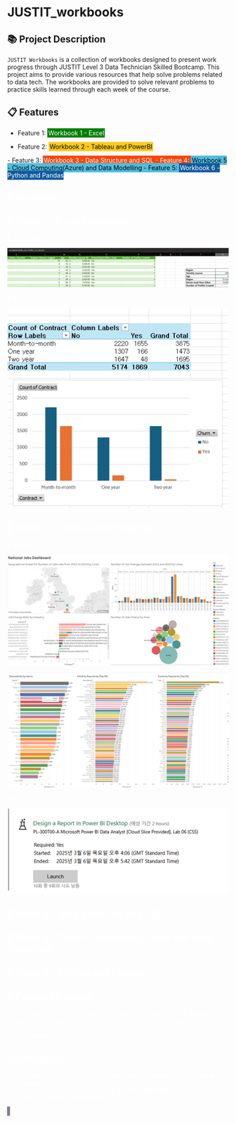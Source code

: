 # JUSTIT_workbooks

## 📚 Project Description
`JUSTIT Workbooks` is a collection of workbooks designed to present work progress through JUSTIT Level 3 Data Technician Skilled Bootcamp. This project aims to provide various resources that help solve problems related to data tech. The workbooks are provided to solve relevant problems to practice skills learned through each week of the course.

## 📋 Features
- Feature 1: <span style="background-color:	#008000; padding: 2px; color: white">
Workbook 1 - Excel
</span>

- Feature 2: <span style="background-color:	#FFCA1A; padding: 2px; color: black">
Workbook 2 - Tableau and PowerBI
</span>
- Feature 3: <span style="background-color:	#F7470B; padding: 2px; color: white">
Workbook 3 - Data Structure and SQL
- Feature 4: <span style="background-color:	#50bcdf; padding: 2px; color: black">
Workbook 5 - Cloud Computing(Azure) and Data Modelling
- Feature 5: <span style="background-color:	#125B9F; padding: 2px; color: white
">
Workbook 6 - Python and Pandas
      

## 💾 Contents
## 📖 Week 1 - Excel Essentials
🔎 VLOOKUP

![VLOOUP](/Workbooks/Week%201/VLOOKUP.png)

🔎 Pivot Table

![VLOOUP](/Workbooks/Week%201/Pivot%20Table.png)

## 📖 Week 2 - Tableau and PowerBI
🔎 Tableau

![Tableau](/Workbooks/Week%202/Tableau.png)

![Tableau](/Workbooks/Week%202/Tableau2.png)

🔎 PowerBI

![PowerBILab](/Workbooks/Week%202/PowerBIlab.png)

## 📖 Week 3 - Data Structure and SQL
## 📖 Week 5 - Cloud Computing(Azure) and Data Modelling
## 📖 Week 6 - Python and Pandas

## 🚧 Project Structure
JUSTIT_workbooks/ ├── data/ # Data files ├── notebooks/ # Jupyter notebooks or workbooks ├── src/ # Source code ├── requirements.txt # Required libraries ├── README.md # Project description └── LICENSE # License information

## Contributing
1. To contribute to this project, please create an **issue** or submit a **pull request**.
2. Before contributing, please check the **documentation** and, if necessary, provide additional explanations.



